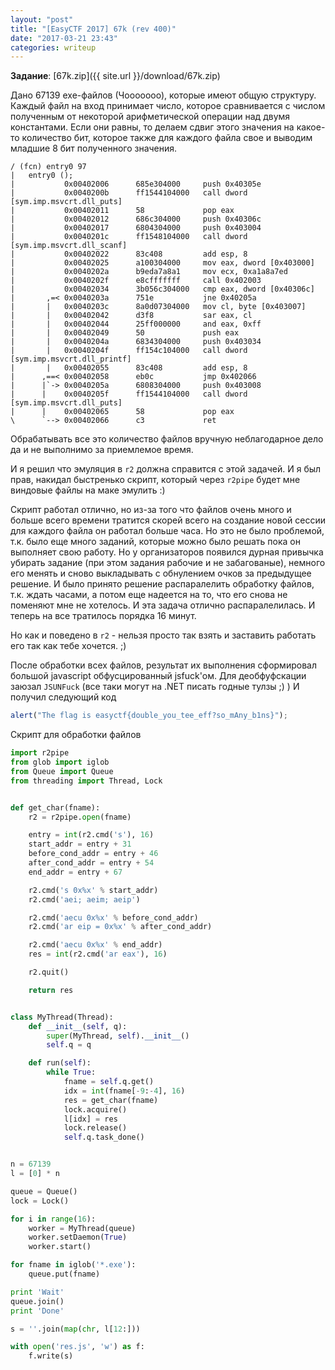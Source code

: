 ```yaml
---
layout: "post"
title: "[EasyCTF 2017] 67k (rev 400)"
date: "2017-03-21 23:43"
categories: writeup
---
```


**Задание**: [67k.zip]({{ site.url }}/download/67k.zip)

Дано 67139 exe-файлов (Чооооооо), которые имеют общую структуру. Каждый файл на вход принимает число, которое сравнивается с числом полученным от некоторой арифметической операции над двумя константами. Если они равны, то делаем сдвиг этого значения на какое-то количество бит, которое также для каждого файла свое и выводим младшие 8 бит полученного значения.

```
/ (fcn) entry0 97
|   entry0 ();
|           0x00402006      685e304000     push 0x40305e
|           0x0040200b      ff1544104000   call dword [sym.imp.msvcrt.dll_puts]
|           0x00402011      58             pop eax
|           0x00402012      686c304000     push 0x40306c
|           0x00402017      6804304000     push 0x403004
|           0x0040201c      ff1548104000   call dword [sym.imp.msvcrt.dll_scanf]
|           0x00402022      83c408         add esp, 8
|           0x00402025      a100304000     mov eax, dword [0x403000]
|           0x0040202a      b9eda7a8a1     mov ecx, 0xa1a8a7ed
|           0x0040202f      e8cfffffff     call 0x402003
|           0x00402034      3b056c304000   cmp eax, dword [0x40306c]
|       ,=< 0x0040203a      751e           jne 0x40205a
|       |   0x0040203c      8a0d07304000   mov cl, byte [0x403007]
|       |   0x00402042      d3f8           sar eax, cl
|       |   0x00402044      25ff000000     and eax, 0xff
|       |   0x00402049      50             push eax
|       |   0x0040204a      6834304000     push 0x403034
|       |   0x0040204f      ff154c104000   call dword [sym.imp.msvcrt.dll_printf]
|       |   0x00402055      83c408         add esp, 8
|      ,==< 0x00402058      eb0c           jmp 0x402066
|      |`-> 0x0040205a      6808304000     push 0x403008
|      |    0x0040205f      ff1544104000   call dword [sym.imp.msvcrt.dll_puts]
|      |    0x00402065      58             pop eax
\      `--> 0x00402066      c3             ret
```
Обрабатывать все это количество файлов вручную неблагодарное дело да и не выполнимо за приемлемое время.

И я решил что эмуляция в `r2` должна справится с этой задачей. И я был прав, накидал быстренько скрипт, который через `r2pipe` будет мне виндовые файлы на маке эмулить :)

Скрипт работал отлично, но из-за того что файлов очень много и больше всего времени тратится скорей всего на создание новой сессии для каждого файла он работал больше часа. Но это не было проблемой, т.к. было еще много заданий, которые можно было решать пока он выполняет свою работу. Но у организаторов появился дурная привычка убирать задание (при этом задания рабочие и не забагованые), немного его менять и сново выкладывать с обнулением очков за предыдущее решение. И было принято решение распаралелить обработку файлов, т.к. ждать часами, а потом еще надеется на то, что его снова не поменяют мне не хотелось. И эта задача отлично распаралелилась. И теперь на все тратилось порядка 16 минут.

Но как и поведено в `r2` - нельзя просто так взять и заставить работать его так как тебе хочется. ;)

После обработки всех файлов, результат их выполнения сформировал большой javascript обфусцированный jsfuck'ом. Для деобфуфскации заюзал `JSUNFuck` (все таки могут на .NET писать годные тулзы ;) ) И получил следующий код
``` javascript
alert("The flag is easyctf{double_you_tee_eff?so_mAny_b1ns}");
```

Скрипт для обработки файлов
``` python
import r2pipe
from glob import iglob
from Queue import Queue
from threading import Thread, Lock


def get_char(fname):
    r2 = r2pipe.open(fname)

    entry = int(r2.cmd('s'), 16)
    start_addr = entry + 31
    before_cond_addr = entry + 46
    after_cond_addr = entry + 54
    end_addr = entry + 67

    r2.cmd('s 0x%x' % start_addr)
    r2.cmd('aei; aeim; aeip')

    r2.cmd('aecu 0x%x' % before_cond_addr)
    r2.cmd('ar eip = 0x%x' % after_cond_addr)

    r2.cmd('aecu 0x%x' % end_addr)
    res = int(r2.cmd('ar eax'), 16)

    r2.quit()

    return res


class MyThread(Thread):
    def __init__(self, q):
        super(MyThread, self).__init__()
        self.q = q

    def run(self):
        while True:
            fname = self.q.get()
            idx = int(fname[-9:-4], 16)
            res = get_char(fname)
            lock.acquire()
            l[idx] = res
            lock.release()
            self.q.task_done()


n = 67139
l = [0] * n

queue = Queue()
lock = Lock()

for i in range(16):
    worker = MyThread(queue)
    worker.setDaemon(True)
    worker.start()

for fname in iglob('*.exe'):
    queue.put(fname)

print 'Wait'
queue.join()
print 'Done'

s = ''.join(map(chr, l[12:]))

with open('res.js', 'w') as f:
    f.write(s)
```
